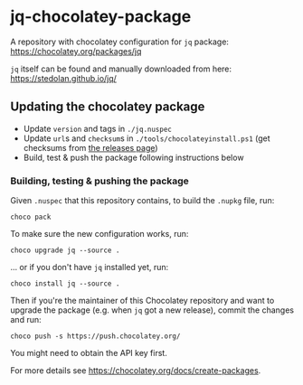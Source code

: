 ﻿# jq-chocolatey-package

A repository with chocolatey configuration for `jq` package: https://chocolatey.org/packages/jq

`jq` itself can be found and manually downloaded from here: https://stedolan.github.io/jq/

## Updating the chocolatey package

- Update `version` and tags in `./jq.nuspec`
- Update `url`s and `checksum`s in `./tools/chocolateyinstall.ps1` (get checksums from [the releases page](https://github.com/jqlang/jq/releases/))
- Build, test & push the package following instructions below

### Building, testing & pushing the package

Given `.nuspec` that this repository contains, to build the `.nupkg` file, run:

```
choco pack
```

To make sure the new configuration works, run:

```
choco upgrade jq --source .
```

... or if you don't have `jq` installed yet, run:

```
choco install jq --source .
```

Then if you're the maintainer of this Chocolatey repository and want to upgrade the package (e.g. when `jq` got a new release), commit the changes and run:

```
choco push -s https://push.chocolatey.org/
```

You might need to obtain the API key first.

For more details see https://chocolatey.org/docs/create-packages.
